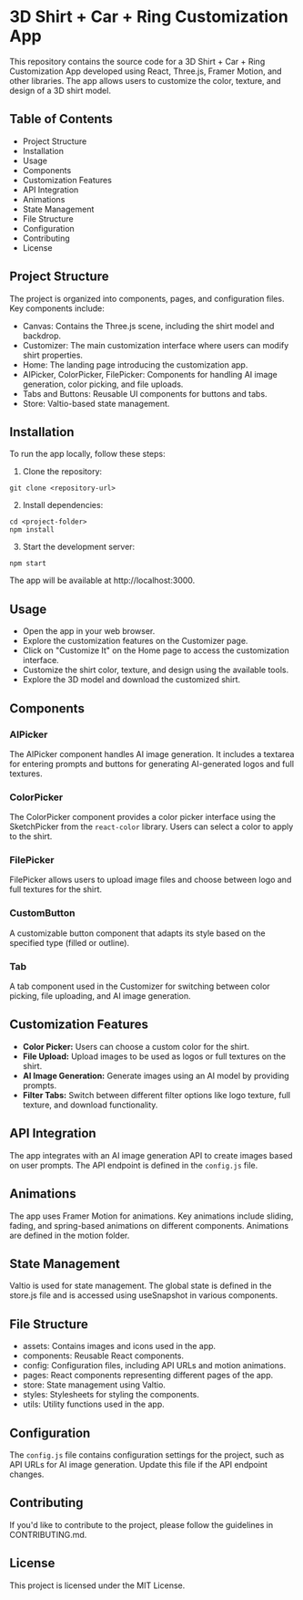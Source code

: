 # 3D Shirt + Car + Ring Customization App

This repository contains the source code for a 3D Shirt + Car + Ring Customization App developed using React, Three.js, Framer Motion, and other libraries. The app allows users to customize the color, texture, and design of a 3D shirt model.

## Table of Contents
* Project Structure
* Installation
* Usage
* Components
* Customization Features
* API Integration
* Animations
* State Management
* File Structure
* Configuration
* Contributing
* License

## Project Structure
The project is organized into components, pages, and configuration files. Key components include:

* Canvas: Contains the Three.js scene, including the shirt model and backdrop.
* Customizer: The main customization interface where users can modify shirt properties.
* Home: The landing page introducing the customization app.
* AIPicker, ColorPicker, FilePicker: Components for handling AI image generation, color picking, and file uploads.
* Tabs and Buttons: Reusable UI components for buttons and tabs.
* Store: Valtio-based state management.

## Installation
To run the app locally, follow these steps:

1. Clone the repository:

```
git clone <repository-url>
```

2. Install dependencies:

```
cd <project-folder>
npm install
```

3. Start the development server:

```
npm start
```
The app will be available at http://localhost:3000.

## Usage
* Open the app in your web browser.
* Explore the customization features on the Customizer page.
* Click on "Customize It" on the Home page to access the customization interface.
* Customize the shirt color, texture, and design using the available tools.
* Explore the 3D model and download the customized shirt.

## Components
### AIPicker
The AIPicker component handles AI image generation. It includes a textarea for entering prompts and buttons for generating AI-generated logos and full textures.

### ColorPicker
The ColorPicker component provides a color picker interface using the SketchPicker from the `react-color` library. Users can select a color to apply to the shirt.

### FilePicker
FilePicker allows users to upload image files and choose between logo and full textures for the shirt.

### CustomButton
A customizable button component that adapts its style based on the specified type (filled or outline).

### Tab
A tab component used in the Customizer for switching between color picking, file uploading, and AI image generation.

## Customization Features 
- **Color Picker:** Users can choose a custom color for the shirt.
- **File Upload:** Upload images to be used as logos or full textures on the shirt.
- **AI Image Generation:** Generate images using an AI model by providing prompts.
- **Filter Tabs:** Switch between different filter options like logo texture, full texture, and download functionality.

## API Integration
The app integrates with an AI image generation API to create images based on user prompts. The API endpoint is defined in the `config.js` file.

## Animations
The app uses Framer Motion for animations. Key animations include sliding, fading, and spring-based animations on different components. Animations are defined in the motion folder.

## State Management
Valtio is used for state management. The global state is defined in the store.js file and is accessed using useSnapshot in various components.

## File Structure
* assets: Contains images and icons used in the app.
* components: Reusable React components.
* config: Configuration files, including API URLs and motion animations.
* pages: React components representing different pages of the app.
* store: State management using Valtio.
* styles: Stylesheets for styling the components.
* utils: Utility functions used in the app.

## Configuration
The `config.js` file contains configuration settings for the project, such as API URLs for AI image generation. Update this file if the API endpoint changes.

## Contributing
If you'd like to contribute to the project, please follow the guidelines in CONTRIBUTING.md.

## License
This project is licensed under the MIT License.
